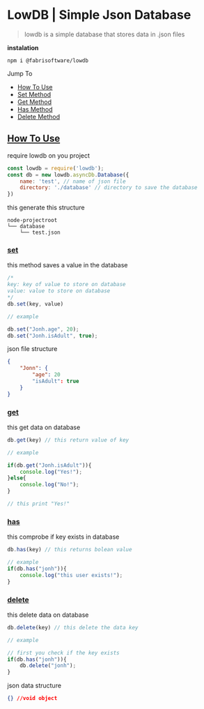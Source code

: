 # LowDB | Simple Json Database

> lowdb is a simple database that stores data in .json files

**instalation**

```
npm i @fabrisoftware/lowdb
```

Jump To
* [How To Use](#htuse)
* [Set Method](#set)
* [Get Method](#get)
* [Has Method](#has)
* [Delete Method](#delete)


## [How To Use](#htuse) 

require lowdb on you project

```js
const lowdb = require('lowdb');
const db = new lowdb.asyncDb.Database({
    name: 'test', // name of json file
    directory: './database' // directory to save the database
})
```

this generate this structure 

```
node-projectroot
└── database
    └── test.json
```
### [set](#set) 

this method saves a value in the database

```js
/*
key: key of value to store on database
value: value to store on database
*/
db.set(key, value)

// example

db.set("Jonh.age", 20);
db.set("Jonh.isAdult", true);
```

json file structure
```json
{
    "Jonn": {
        "age": 20
        "isAdult": true
    }
}
```

### [get](#get)  

this get data on database  
```js
db.get(key) // this return value of key

// example

if(db.get("Jonh.isAdult")){
    console.log("Yes!");
}else{
    console.log("No!");
}

// this print "Yes!"
```

### [has](#has) 
this comprobe if key exists in database
```js
db.has(key) // this returns bolean value

// example
if(db.has("jonh")){
    console.log("this user exists!");
}
```

### [delete](#delete) 
this delete data on database
```js
db.delete(key) // this delete the data key

// example

// first you check if the key exists
if(db.has("jonh")){
    db.delete("jonh"); 
}
```

json data structure
```json
{} //void object
```

